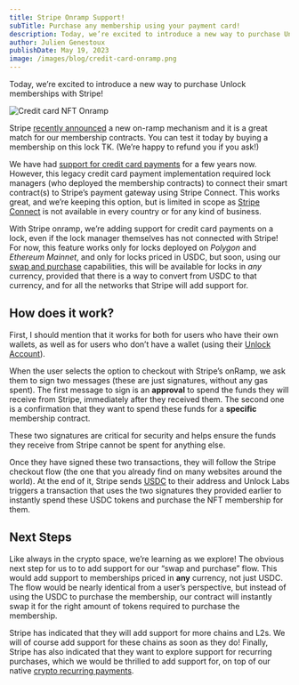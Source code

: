 ```yaml
---
title: Stripe Onramp Support!
subTitle: Purchase any membership using your payment card!
description: Today, we’re excited to introduce a new way to purchase Unlock memberships with Stripe!
author: Julien Genestoux
publishDate: May 19, 2023
image: /images/blog/credit-card-onramp.png
---
```


Today, we’re excited to introduce a new way to purchase Unlock memberships with Stripe!

![Credit card NFT Onramp](/images/blog/credit-card-onramp.png)

Stripe [recently announced](https://stripe.com/blog/crypto-onramp) a new on-ramp mechanism and it is a great match for our membership contracts. You can test it today by buying a membership on this lock TK. (We’re happy to refund you if you ask!)

We have had [support for credit card payments](https://unlock-protocol.com/guides/enabling-credit-cards/) for a few years now. However, this legacy credit card payment implementation required lock managers (who deployed the membership contracts) to connect their smart contract(s) to Stripe’s payment gateway using Stripe Connect. This works great, and we’re keeping this option, but is limited in scope as [Stripe Connect](https://stripe.com/connect) is not available in every country or for any kind of business.

With Stripe onramp, we’re adding support for credit card payments on a lock, even if the lock manager themselves has not connected with Stripe! For now, this feature works only for locks deployed on _Polygon_ and _Ethereum Mainnet_, and only for locks priced in USDC, but soon, using our [swap and purchase](https://unlock-protocol.com/blog/swap-and-purchase) capabilities, this will be available for locks in _any_ currency, provided that there is a way to convert from USDC to that currency, and for all the networks that Stripe will add support for.

## How does it work?

First, I should mention that it works for both for users who have their own wallets, as well as for users who don’t have a wallet (using their [Unlock Account](https://docs.unlock-protocol.com/tools/sign-in-with-ethereum/unlock-accounts/)).

When the user selects the option to checkout with Stripe’s onRamp, we ask them to sign two messages (these are just signatures, without any gas spent). The first message to sign is an **approval** to spend the funds they will receive from Stripe, immediately after they received them. The second one is a confirmation that they want to spend these funds for a **specific** membership contract.

These two signatures are critical for security and helps ensure the funds they receive from Stripe cannot be spent for anything else.

Once they have signed these two transactions, they will follow the Stripe checkout flow (the one that you already find on many websites around the world). At the end of it, Stripe sends [USDC](https://www.circle.com/en/usdc) to their address and Unlock Labs triggers a transaction that uses the two signatures they provided earlier to instantly spend these USDC tokens and purchase the NFT membership for them.

## Next Steps

Like always in the crypto space, we’re learning as we explore! The obvious next step for us to to add support for our “swap and purchase” flow. This would add support to memberships priced in **any** currency, not just USDC. The flow would be nearly identical from a user’s perspective, but instead of using the USDC to purchase the membership, our contract will instantly swap it for the right amount of tokens required to purchase the membership.

Stripe has indicated that they will add support for more chains and L2s. We will of course add support for these chains as soon as they do! Finally, Stripe has also indicated that they want to explore support for recurring purchases, which we would be thrilled to add support for, on top of our native [crypto recurring payments](https://unlock-protocol.com/guides/recurring-memberships/).

